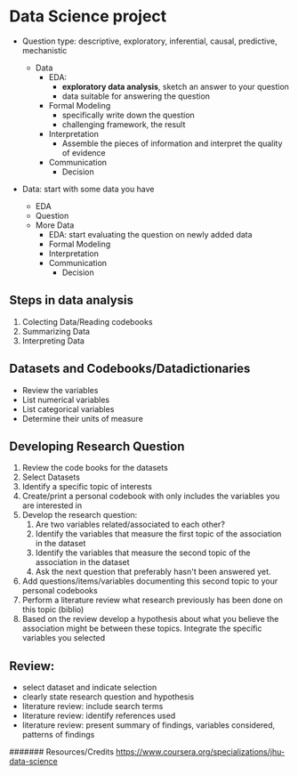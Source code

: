 # Data Science project

* Question type: descriptive, exploratory, inferential, causal, predictive, mechanistic
  * Data
      * EDA:
        * __exploratory data analysis__, sketch an answer to your question
        * data suitable for answering the question
      * Formal Modeling
        * specifically write down the question
        * challenging framework, the result
    * Interpretation
        * Assemble the pieces of information and interpret the quality of evidence
    * Communication
        * Decision

* Data: start with some data you have
  * EDA
  * Question
  * More Data
    * EDA: start evaluating the question on newly added data
    * Formal Modeling
    * Interpretation
    * Communication
      * Decision

## Steps in data analysis
1. Colecting Data/Reading codebooks
2. Summarizing Data
3. Interpreting Data

## Datasets and Codebooks/Datadictionaries
* Review the variables
* List numerical variables
* List categorical variables
* Determine their units of measure

## Developing Research Question
1. Review the code books for the datasets
2. Select Datasets
3. Identify a specific topic of interests
4. Create/print a personal codebook with only includes the variables you are interested in
5. Develop the research question:
    1. Are two variables related/associated to each other?
    2. Identify the variables that measure the first topic of the association in the dataset
    3. Identify the variables that measure the second topic of the association in the dataset
    4. Ask the next question that preferably hasn't been answered yet.
6. Add questions/items/variables documenting this second topic to your personal codebooks
7. Perform a literature review what research previously has been done on this topic (biblio)
8. Based on the review develop a hypothesis about what you believe the association  might be between these topics. Integrate the specific variables you selected

## Review:
* select dataset and indicate selection
* clearly state research question and hypothesis
* literature review: include search terms
* literature review: identify references used
* literature review: present summary of findings, variables considered, patterns of findings


####### Resources/Credits
https://www.coursera.org/specializations/jhu-data-science
